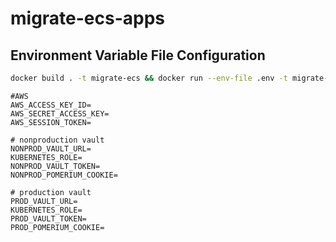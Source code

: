 # migrate-ecs-apps

## Environment Variable File Configuration

```sh
docker build . -t migrate-ecs && docker run --env-file .env -t migrate-ecs
```

```.env
#AWS
AWS_ACCESS_KEY_ID=
AWS_SECRET_ACCESS_KEY=
AWS_SESSION_TOKEN=

# nonproduction vault
NONPROD_VAULT_URL=
KUBERNETES_ROLE=
NONPROD_VAULT_TOKEN=
NONPROD_POMERIUM_COOKIE=

# production vault
PROD_VAULT_URL=
KUBERNETES_ROLE=
PROD_VAULT_TOKEN=
PROD_POMERIUM_COOKIE=
```

